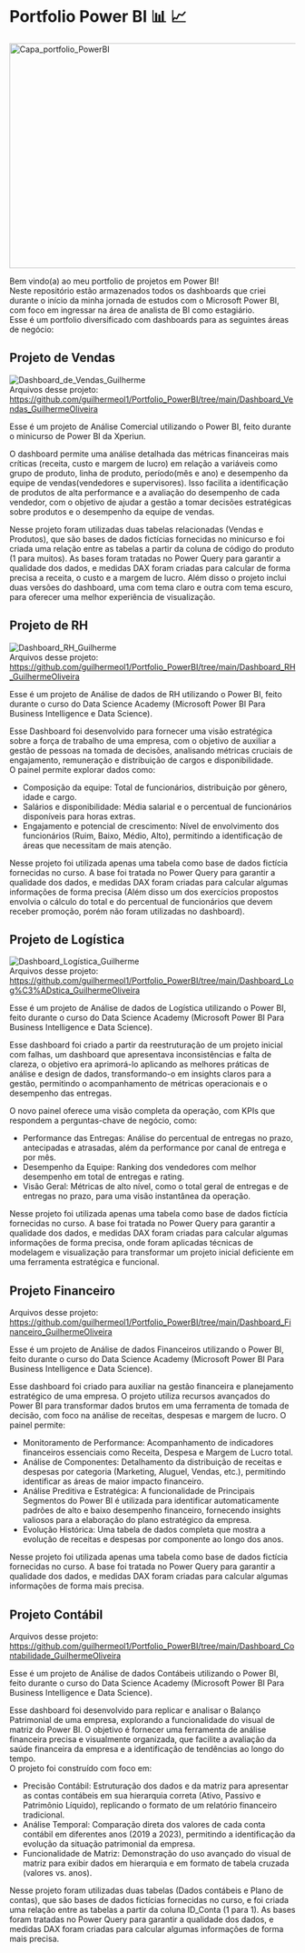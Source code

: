 # Portfolio Power BI 📊 📈  
<img width="1584" height="396" alt="Capa_portfolio_PowerBI" src="https://github.com/user-attachments/assets/7842c4a8-b431-40c7-9f90-aa66ff9cb6b2" />


Bem vindo(a) ao meu portfolio de projetos em Power BI!  
Neste repositório estão armazenados todos os dashboards que criei durante o início da minha jornada de estudos com o Microsoft Power BI, com foco em ingressar na área de analista de BI como estagiário.  
Esse é um portfolio diversificado com dashboards para as seguintes áreas de negócio:  
## Projeto de Vendas  
![Dashboard_de_Vendas_Guilherme](https://github.com/user-attachments/assets/a37e8295-4ede-4387-b755-bbdefefe9cd3)  
Arquivos desse projeto: https://github.com/guilhermeol1/Portfolio_PowerBI/tree/main/Dashboard_Vendas_GuilhermeOliveira

Esse é um projeto de Análise Comercial utilizando o Power BI, feito durante o minicurso de Power BI da Xperiun.

O dashboard permite uma análise detalhada das métricas financeiras mais críticas (receita, custo e margem de lucro) em relação a variáveis como grupo de produto, linha de produto, período(mês e ano) e desempenho da equipe de vendas(vendedores e supervisores). Isso facilita a identificação de produtos de alta performance e a avaliação do desempenho de cada vendedor, com o objetivo de ajudar a gestão a tomar decisões estratégicas sobre produtos e o desempenho da equipe de vendas.

Nesse projeto foram utilizadas duas tabelas relacionadas (Vendas e Produtos), que são bases de dados fictícias fornecidas no minicurso e foi criada uma relação entre as tabelas a partir da coluna de código do produto (1 para muitos). As bases foram tratadas no Power Query para garantir a qualidade dos dados, e medidas DAX foram criadas para calcular de forma precisa a receita, o custo e a margem de lucro. Além disso o projeto inclui duas versões do dashboard, uma com tema claro e outra com tema escuro, para oferecer uma melhor experiência de visualização.  

## Projeto de RH  
![Dashboard_RH_Guilherme](https://github.com/user-attachments/assets/c8cabc92-0694-4a2a-b45b-80e1992a48ee)  
Arquivos desse projeto: https://github.com/guilhermeol1/Portfolio_PowerBI/tree/main/Dashboard_RH_GuilhermeOliveira

Esse é um projeto de Análise de dados de RH utilizando o Power BI, feito durante o curso do Data Science Academy (Microsoft Power BI Para Business Intelligence e Data Science).

Esse Dashboard foi desenvolvido para fornecer uma visão estratégica sobre a força de trabalho de uma empresa, com o objetivo de auxiliar a gestão de pessoas na tomada de decisões, analisando métricas cruciais de engajamento, remuneração e distribuição de cargos e disponibilidade.  
O painel permite explorar dados como:
- Composição da equipe: Total de funcionários, distribuição por gênero, idade e cargo.
- Salários e disponibilidade: Média salarial e o percentual de funcionários disponíveis para horas extras.
- Engajamento e potencial de crescimento: Nível de envolvimento dos funcionários (Ruim, Baixo, Médio, Alto), permitindo a identificação de áreas que necessitam de mais atenção.

Nesse projeto foi utilizada apenas uma tabela como base de dados fictícia fornecidas no curso. A base foi tratada no Power Query para garantir a qualidade dos dados, e medidas DAX foram criadas para calcular algumas informações de forma precisa (Além disso um dos exercícios propostos envolvia o cálculo do total e do percentual de funcionários que devem receber promoção, porém não foram utilizadas no dashboard).

## Projeto de Logística  
![Dashboard_Logística_Guilherme](https://github.com/user-attachments/assets/8e0f7c06-77e3-40a9-8845-ce1adf45cbed)  
Arquivos desse projeto: https://github.com/guilhermeol1/Portfolio_PowerBI/tree/main/Dashboard_Log%C3%ADstica_GuilhermeOliveira

Esse é um projeto de Análise de dados de Logística utilizando o Power BI, feito durante o curso do Data Science Academy (Microsoft Power BI Para Business Intelligence e Data Science).

Esse dashboard foi criado a partir da reestruturação de um projeto inicial com falhas, um dashboard que apresentava inconsistências e falta de clareza, o objetivo era aprimorá-lo aplicando as melhores práticas de análise e design de dados, transformando-o em insights claros para a gestão, permitindo o acompanhamento de métricas operacionais e o desempenho das entregas.

O novo painel oferece uma visão completa da operação, com KPIs que respondem a perguntas-chave de negócio, como:
- Performance das Entregas: Análise do percentual de entregas no prazo, antecipadas e atrasadas, além da performance por canal de entrega e por mês.
- Desempenho da Equipe: Ranking dos vendedores com melhor desempenho em total de entregas e rating.
- Visão Geral: Métricas de alto nível, como o total geral de entregas e de entregas no prazo, para uma visão instantânea da operação.

Nesse projeto foi utilizada apenas uma tabela como base de dados fictícia fornecidas no curso. A base foi tratada no Power Query para garantir a qualidade dos dados, e medidas DAX foram criadas para calcular algumas informações de forma precisa, onde foram aplicadas técnicas de modelagem e visualização para transformar um projeto inicial deficiente em uma ferramenta estratégica e funcional.

## Projeto Financeiro  

Arquivos desse projeto: https://github.com/guilhermeol1/Portfolio_PowerBI/tree/main/Dashboard_Financeiro_GuilhermeOliveira

Esse é um projeto de Análise de dados Financeiros utilizando o Power BI, feito durante o curso do Data Science Academy (Microsoft Power BI Para Business Intelligence e Data Science).

Esse dashboard foi criado para auxiliar na gestão financeira e planejamento estratégico de uma empresa. O projeto utiliza recursos avançados do Power BI para transformar dados brutos em uma ferramenta de tomada de decisão, com foco na análise de receitas, despesas e margem de lucro.
O painel permite:
- Monitoramento de Performance: Acompanhamento de indicadores financeiros essenciais como Receita, Despesa e Margem de Lucro total.
- Análise de Componentes: Detalhamento da distribuição de receitas e despesas por categoria (Marketing, Aluguel, Vendas, etc.), permitindo identificar as áreas de maior impacto financeiro.
- Análise Preditiva e Estratégica: A funcionalidade de Principais Segmentos do Power BI é utilizada para identificar automaticamente padrões de alto e baixo desempenho financeiro, fornecendo insights valiosos para a elaboração do plano estratégico da empresa.
- Evolução Histórica: Uma tabela de dados completa que mostra a evolução de receitas e despesas por componente ao longo dos anos.

Nesse projeto foi utilizada apenas uma tabela como base de dados fictícia fornecidas no curso. A base foi tratada no Power Query para garantir a qualidade dos dados, e medidas DAX foram criadas para calcular algumas informações de forma mais precisa.

## Projeto Contábil

Arquivos desse projeto: https://github.com/guilhermeol1/Portfolio_PowerBI/tree/main/Dashboard_Contabilidade_GuilhermeOliveira

Esse é um projeto de Análise de dados Contábeis utilizando o Power BI, feito durante o curso do Data Science Academy (Microsoft Power BI Para Business Intelligence e Data Science).

Esse dashboard foi desenvolvido para replicar e analisar o Balanço Patrimonial de uma empresa, explorando a funcionalidade do visual de matriz do Power BI. O objetivo é fornecer uma ferramenta de análise financeira precisa e visualmente organizada, que facilite a avaliação da saúde financeira da empresa e a identificação de tendências ao longo do tempo.  
O projeto foi construído com foco em:
- Precisão Contábil: Estruturação dos dados e da matriz para apresentar as contas contábeis em sua hierarquia correta (Ativo, Passivo e Patrimônio Líquido), replicando o formato de um relatório financeiro tradicional.
- Análise Temporal: Comparação direta dos valores de cada conta contábil em diferentes anos (2019 a 2023), permitindo a identificação da evolução da situação patrimonial da empresa.
- Funcionalidade de Matriz: Demonstração do uso avançado do visual de matriz para exibir dados em hierarquia e em formato de tabela cruzada (valores vs. anos).

Nesse projeto foram utilizadas duas tabelas (Dados contábeis e Plano de contas), que são bases de dados fictícias fornecidas no curso, e foi criada uma relação entre as tabelas a partir da coluna ID_Conta (1 para 1).  As bases foram tratadas no Power Query para garantir a qualidade dos dados, e medidas DAX foram criadas para calcular algumas informações de forma mais precisa.
